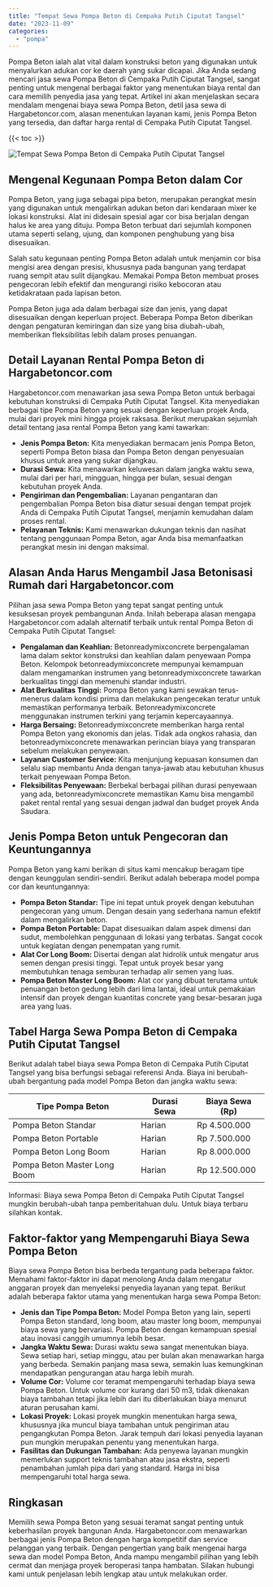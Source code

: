 ```yaml
---
title: "Tempat Sewa Pompa Beton di Cempaka Putih Ciputat Tangsel"
date: "2023-11-09"
categories: 
  - "pompa"
---
```




Pompa Beton ialah alat vital dalam konstruksi beton yang digunakan untuk menyalurkan adukan cor ke daerah yang sukar dicapai. Jika Anda sedang mencari jasa sewa Pompa Beton di Cempaka Putih Ciputat Tangsel, sangat penting untuk mengenal berbagai faktor yang menentukan biaya rental dan cara memilih penyedia jasa yang tepat. Artikel ini akan menjelaskan secara mendalam mengenai biaya sewa Pompa Beton, detil jasa sewa di Hargabetoncor.com, alasan menentukan layanan kami, jenis Pompa Beton yang tersedia, dan daftar harga rental di Cempaka Putih Ciputat Tangsel.

{{< toc >}}

![Tempat Sewa Pompa Beton di Cempaka Putih Ciputat Tangsel](https://hargareadymixid.github.io/pompa/concrete-pump%20(5).png)

## Mengenal Kegunaan Pompa Beton dalam Cor

Pompa Beton, yang juga sebagai pipa beton, merupakan perangkat mesin yang digunakan untuk mengalirkan adukan beton dari kendaraan mixer ke lokasi konstruksi. Alat ini didesain spesial agar cor bisa berjalan dengan halus ke area yang dituju. Pompa Beton terbuat dari sejumlah komponen utama seperti selang, ujung, dan komponen penghubung yang bisa disesuaikan.

Salah satu kegunaan penting Pompa Beton adalah untuk menjamin cor bisa mengisi area dengan presisi, khususnya pada bangunan yang terdapat ruang sempit atau sulit dijangkau. Memakai Pompa Beton membuat proses pengecoran lebih efektif dan mengurangi risiko kebocoran atau ketidakrataan pada lapisan beton.

Pompa Beton juga ada dalam berbagai size dan jenis, yang dapat disesuaikan dengan keperluan project. Beberapa Pompa Beton diberikan dengan pengaturan kemiringan dan size yang bisa diubah-ubah, memberikan fleksibilitas lebih dalam proses penuangan.

## Detail Layanan Rental Pompa Beton di Hargabetoncor.com

Hargabetoncor.com menawarkan jasa sewa Pompa Beton untuk berbagai kebutuhan konstruksi di Cempaka Putih Ciputat Tangsel. Kita menyediakan berbagai tipe Pompa Beton yang sesuai dengan keperluan projek Anda, mulai dari proyek mini hingga projek raksasa. Berikut merupakan sejumlah detail tentang jasa rental Pompa Beton yang kami tawarkan:

- **Jenis Pompa Beton:** Kita menyediakan bermacam jenis Pompa Beton, seperti Pompa Beton biasa dan Pompa Beton dengan penyesuaian khusus untuk area yang sukar dijangkau.
- **Durasi Sewa:** Kita menawarkan keluwesan dalam jangka waktu sewa, mulai dari per hari, mingguan, hingga per bulan, sesuai dengan kebutuhan proyek Anda.
- **Pengiriman dan Pengembalian:** Layanan pengantaran dan pengembalian Pompa Beton bisa diatur sesuai dengan tempat projek Anda di Cempaka Putih Ciputat Tangsel, menjamin kemudahan dalam proses rental.
- **Pelayanan Teknis:** Kami menawarkan dukungan teknis dan nasihat tentang penggunaan Pompa Beton, agar Anda bisa memanfaatkan perangkat mesin ini dengan maksimal.

## Alasan Anda Harus Mengambil Jasa Betonisasi Rumah dari Hargabetoncor.com

Pilihan jasa sewa Pompa Beton yang tepat sangat penting untuk kesuksesan proyek pembangunan Anda. Inilah beberapa alasan mengapa Hargabetoncor.com adalah alternatif terbaik untuk rental Pompa Beton di Cempaka Putih Ciputat Tangsel:

- **Pengalaman dan Keahlian:** Betonreadymixconcrete berpengalaman lama dalam sektor konstruksi dan keahlian dalam penyewaan Pompa Beton. Kelompok betonreadymixconcrete mempunyai kemampuan dalam mengamankan instrumen yang betonreadymixconcrete tawarkan berkualitas tinggi dan memenuhi standar industri.
- **Alat Berkualitas Tinggi:** Pompa Beton yang kami sewakan terus-menerus dalam kondisi prima dan melakukan pengecekan teratur untuk memastikan performanya terbaik. Betonreadymixconcrete menggunakan instrumen terkini yang terjamin kepercayaannya.
- **Harga Bersaing:** Betonreadymixconcrete memberikan harga rental Pompa Beton yang ekonomis dan jelas. Tidak ada ongkos rahasia, dan betonreadymixconcrete menawarkan perincian biaya yang transparan sebelum melakukan penyewaan.
- **Layanan Customer Service:** Kita menjunjung kepuasan konsumen dan selalu siap membantu Anda dengan tanya-jawab atau kebutuhan khusus terkait penyewaan Pompa Beton.
- **Fleksibilitas Penyewaan:** Berbekal berbagai pilihan durasi penyewaan yang ada, betonreadymixconcrete memastikan Kamu bisa mengambil paket rental rental yang sesuai dengan jadwal dan budget proyek Anda Saudara.

## Jenis Pompa Beton untuk Pengecoran dan Keuntungannya

Pompa Beton yang kami berikan di situs kami mencakup beragam tipe dengan keunggulan sendiri-sendiri. Berikut adalah beberapa model pompa cor dan keuntungannya:

- **Pompa Beton Standar:** Tipe ini tepat untuk proyek dengan kebutuhan pengecoran yang umum. Dengan desain yang sederhana namun efektif dalam mengalirkan beton.
- **Pompa Beton Portable:** Dapat disesuaikan dalam aspek dimensi dan sudut, membolehkan penggunaan di lokasi yang terbatas. Sangat cocok untuk kegiatan dengan penempatan yang rumit.
- **Alat Cor Long Boom:** Disertai dengan alat hidrolik untuk mengatur arus semen dengan presisi tinggi. Tepat untuk proyek besar yang membutuhkan tenaga semburan terhadap alir semen yang luas.
- **Pompa Beton Master Long Boom:** Alat cor yang dibuat terutama untuk penuangan beton gedung lebih dari lima lantai, ideal untuk pemakaian intensif dan proyek dengan kuantitas concrete yang besar-besaran juga area yang luas.

## Tabel Harga Sewa Pompa Beton di Cempaka Putih Ciputat Tangsel

Berikut adalah tabel biaya sewa Pompa Beton di Cempaka Putih Ciputat Tangsel yang bisa berfungsi sebagai referensi Anda. Biaya ini berubah-ubah bergantung pada model Pompa Beton dan jangka waktu sewa:

| Tipe Pompa Beton | Durasi Sewa | Biaya Sewa (Rp) |
| --- | --- | --- |
| Pompa Beton Standar | Harian | Rp 4.500.000 |
| Pompa Beton Portable | Harian | Rp 7.500.000 |
| Pompa Beton Long Boom | Harian | Rp 8.000.000 |
| Pompa Beton Master Long Boom | Harian | Rp 12.500.000 |

Informasi: Biaya sewa Pompa Beton di Cempaka Putih Ciputat Tangsel mungkin berubah-ubah tanpa pemberitahuan dulu. Untuk biaya terbaru silahkan kontak.

## Faktor-faktor yang Mempengaruhi Biaya Sewa Pompa Beton

Biaya sewa Pompa Beton bisa berbeda tergantung pada beberapa faktor. Memahami faktor-faktor ini dapat menolong Anda dalam mengatur anggaran proyek dan menyeleksi penyedia layanan yang tepat. Berikut adalah beberapa faktor utama yang menentukan harga sewa Pompa Beton:

- **Jenis dan Tipe Pompa Beton:** Model Pompa Beton yang lain, seperti Pompa Beton standard, long boom, atau master long boom, mempunyai biaya sewa yang bervariasi. Pompa Beton dengan kemampuan spesial atau inovasi canggih umumnya lebih besar.
- **Jangka Waktu Sewa:** Durasi waktu sewa sangat menentukan biaya. Sewa setiap hari, setiap minggu, atau per bulan akan menawarkan harga yang berbeda. Semakin panjang masa sewa, semakin luas kemungkinan mendapatkan pengurangan atau harga lebih murah.
- **Volume Cor:** Volume cor teramat mempengaruhi terhadap biaya sewa Pompa Beton. Untuk volume cor kurang dari 50 m3, tidak dikenakan biaya tambahan tetapi jika lebih dari itu diberlakukan biaya menurut aturan perusahan kami.
- **Lokasi Proyek:** Lokasi proyek mungkin menentukan harga sewa, khususnya jika muncul biaya tambahan untuk pengiriman atau pengangkutan Pompa Beton. Jarak tempuh dari lokasi penyedia layanan pun mungkin merupakan penentu yang menentukan harga.
- **Fasilitas dan Dukungan Tambahan:** Ada penyewa layanan mungkin memerlukan support teknis tambahan atau jasa ekstra, seperti penambahan jumlah pipa dari yang standard. Harga ini bisa mempengaruhi total harga sewa.

## Ringkasan

Memilih sewa Pompa Beton yang sesuai teramat sangat penting untuk keberhasilan proyek bangunan Anda. Hargabetoncor.com menawarkan berbagai jenis Pompa Beton dengan harga kompetitif dan service pelanggan yang terbaik. Dengan pengertian yang baik mengenai harga sewa dan model Pompa Beton, Anda mampu mengambil pilihan yang lebih cermat dan menjaga proyek beroperasi tanpa hambatan. Silakan hubungi kami untuk penjelasan lebih lengkap atau untuk melakukan order.
